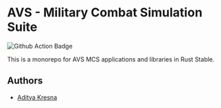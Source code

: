 # AVS - Military Combat Simulation Suite

![Github Action Badge](https://github.com/Ujang360/avs-mcs/workflows/AVS%20MCS%20Suite%20Build/badge.svg)

This is a monorepo for AVS MCS applications and libraries in Rust Stable.

## Authors

- [Aditya Kresna](https://github.com/Ujang360)
